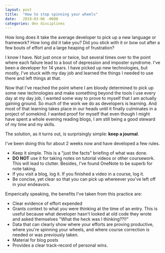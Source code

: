 ```yaml
---
layout: post
title:  "How to stop spinning your wheels"
date:   2019-03-06 -0600
categories: dev disciplines
---
```


How long does it take the average developer to pick up a new language or framework? How long did it take you? Did you stick with it or bow out after a few bouts of effort and a large heaping of frustration?

I know I have. Not just once or twice, but several times over to the point where each failure lead to a bout of depression and imposter syndrome. I've been a developer for 14 years. I have picked up new technologies, but mostly, I've stuck with my day job and learned the things I needed to use there and left things at that.

Now that I've reached the point where I am bloody determined to pick up some new technologies and make something beyond the tools I use every day at my day job, I wanted some way to prove to myself that I am actually gaining ground. So much of the work we do as developers is learning. And most of that learning
takes place in our heads until it finally culminates in a project of somekind. I wanted proof for myself that even though I might have spent a whole evening reading blogs, I am still being a good steward of my time and my skills.

The solution, as it turns out, is surprisingly simple: **keep a journal**. 

I've been doing this for about 2 weeks now and have developed a few rules.

 - Keep it simple. This is a "just the facts" briefing of what was done.
 - **DO NOT** use it for taking notes on tutorial videos or other coursework. This will lead to clutter. Besides, I've found OneNote to be superb for note taking. 
 - If you visit a blog, log it. If you finished a video in a course, log it.
 - Be concise, yet clear so that you can pick up whereever you've left off in your endeavors.
 
Emperically speaking, the benefits I've taken from this practice are:

- Clear evidence of effort expended
- Grants context to what you were thinking at the time of an entry. This is useful because what developer hasn't looked at old code they wrote and asked themselves "What the heck was I thinking??!!"
- Data that can clearly show where your efforts are proving productive, where you're spinning your wheels, and where course correction is needed or was previously taken.
- Material for blog posts
- Provides a clear track-record of personal wins. 



